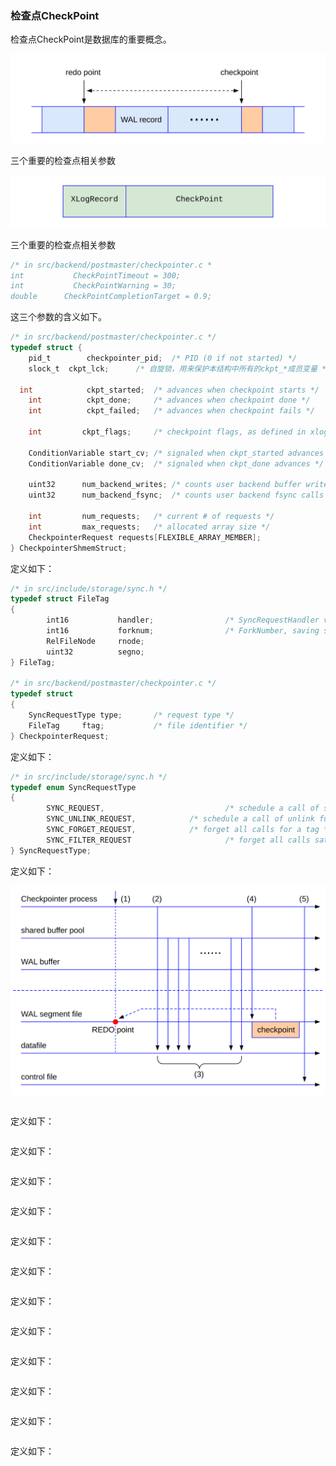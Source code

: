 ### 检查点CheckPoint

检查点CheckPoint是数据库的重要概念。

![](d0027.svg)

三个重要的检查点相关参数

![](d0032.svg)


三个重要的检查点相关参数
```c
/* in src/backend/postmaster/checkpointer.c *
int			  CheckPointTimeout = 300;
int			  CheckPointWarning = 30;
double		CheckPointCompletionTarget = 0.9;
```
这三个参数的含义如下。
```c
/* in src/backend/postmaster/checkpointer.c */
typedef struct {
	pid_t		 checkpointer_pid;	/* PID (0 if not started) */
	slock_t	 ckpt_lck;		/* 自旋锁，用来保护本结构中所有的ckpt_*成员变量 */

  int			 ckpt_started;	/* advances when checkpoint starts */
	int			 ckpt_done;		/* advances when checkpoint done */
	int			 ckpt_failed;	/* advances when checkpoint fails */

	int			ckpt_flags;		/* checkpoint flags, as defined in xlog.h */

	ConditionVariable start_cv; /* signaled when ckpt_started advances */
	ConditionVariable done_cv;	/* signaled when ckpt_done advances */

	uint32		num_backend_writes; /* counts user backend buffer writes */
	uint32		num_backend_fsync;	/* counts user backend fsync calls */

	int			num_requests;	/* current # of requests */
	int			max_requests;	/* allocated array size */
	CheckpointerRequest requests[FLEXIBLE_ARRAY_MEMBER];
} CheckpointerShmemStruct;
```
定义如下：
```c
/* in src/include/storage/sync.h */
typedef struct FileTag
{
        int16           handler;                /* SyncRequestHandler value, saving space */
        int16           forknum;                /* ForkNumber, saving space */
        RelFileNode     rnode;
        uint32          segno;
} FileTag;

/* in src/backend/postmaster/checkpointer.c */
typedef struct
{
	SyncRequestType type;		/* request type */
	FileTag		ftag;			/* file identifier */
} CheckpointerRequest;

```
定义如下：
```c
/* in src/include/storage/sync.h */
typedef enum SyncRequestType
{
        SYNC_REQUEST,                           /* schedule a call of sync function */
        SYNC_UNLINK_REQUEST,            /* schedule a call of unlink function */
        SYNC_FORGET_REQUEST,            /* forget all calls for a tag */
        SYNC_FILTER_REQUEST                     /* forget all calls satisfying match fn */
} SyncRequestType;

```
定义如下：

![](d0031.svg)

```c
```
定义如下：
```c
```
定义如下：
```c
```
定义如下：
```c
```
定义如下：
```c
```
定义如下：
```c
```
定义如下：
```c
```
定义如下：
```c
```
定义如下：
```c
```
定义如下：
```c
```
定义如下：
```c
```
定义如下：
```c
```
定义如下：
```c
```
